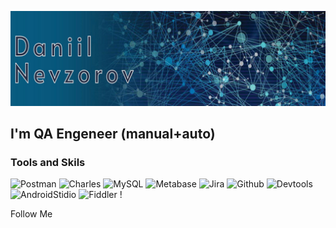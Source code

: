 ![Header](https://github.com/Danny-Pilot/Danny-Pilot/blob/main/assets/%D0%A0%D0%B8%D1%81%D1%83%D0%BD%D0%BE%D0%BA1.png)

## I'm QA Engeneer (manual+auto)

### Tools and Skils
![Postman](https://img.shields.io/badge/-Postman-000010?style=for-the-badge&logo=postman)
![Charles](https://img.shields.io/badge/-Charlesproxy-000010?style=for-the-badge&logo)
![MySQL](https://img.shields.io/badge/-MySQL-000010?style=for-the-badge&logo=MySQL)
![Metabase](https://img.shields.io/badge/-Metabase-000010?style=for-the-badge&logo=metabase)
![Jira](https://img.shields.io/badge/-Jira-000010?style=for-the-badge&logo=Jira&logoColor=1E90FF)
![Github]((https://img.shields.io/badge/-Github-000010?style=for-the-badge&logo=github)(https://github.com/))
![Devtools](https://img.shields.io/badge/-Devtools-000010?style=for-the-badge&logo=Devtools)
![AndroidStidio](https://img.shields.io/badge/-Android_studio-000010?style=for-the-badge&logo=Androidstudio)
![Fiddler](https://img.shields.io/badge/-Fiddler-000010?style=for-the-badge&logo=Fiddler)
!


Follow Me